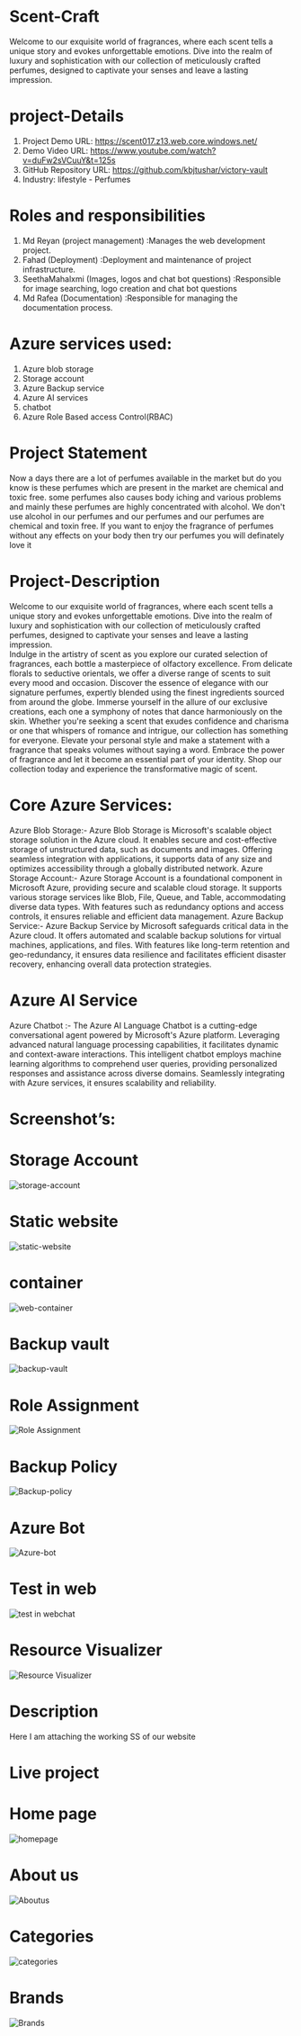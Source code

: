 # Scent-Craft
Welcome to our exquisite world of fragrances, where each scent tells a unique story and evokes unforgettable emotions. Dive into the realm of luxury and sophistication with our collection of meticulously crafted perfumes, designed to captivate your senses and leave a lasting impression.

# project-Details
1. Project Demo URL: https://scent017.z13.web.core.windows.net/
2. Demo Video URL: https://www.youtube.com/watch?v=duFw2sVCuuY&t=125s
3. GitHub Repository URL: https://github.com/kbjtushar/victory-vault
4. Industry: lifestyle - Perfumes

# Roles and responsibilities
1. Md Reyan (project management) :Manages the web development project.
2. Fahad (Deployment) :Deployment and maintenance of project infrastructure.
3. SeethaMahalxmi (Images, logos and chat bot questions) :Responsible for image searching, logo creation and chat bot questions
4. Md Rafea (Documentation) :Responsible for managing the documentation process.

# Azure services used:
1. Azure blob storage
2. Storage account
3. Azure Backup service
4. Azure AI services
5. chatbot
6. Azure Role Based access Control(RBAC)

# Project Statement
Now a days there are a lot of perfumes available in the market but do you know is these perfumes which are present in the market are chemical and toxic free. some perfumes also causes body iching and various problems and mainly these perfumes are highly concentrated with alcohol. We don't use alcohol in our perfumes and our perfumes and our perfumes are chemical and toxin free. If you want to enjoy the fragrance of perfumes without any effects on your body then try our perfumes you will definately love it

# Project-Description
Welcome to our exquisite world of fragrances, where each scent tells a unique story and evokes unforgettable emotions. Dive into the realm of luxury and sophistication with our collection of meticulously crafted perfumes, designed to captivate your senses and leave a lasting impression.
<br>
Indulge in the artistry of scent as you explore our curated selection of fragrances, each bottle a masterpiece of olfactory excellence. From delicate florals to seductive orientals, we offer a diverse range of scents to suit every mood and occasion.
Discover the essence of elegance with our signature perfumes, expertly blended using the finest ingredients sourced from around the globe. Immerse yourself in the allure of our exclusive creations, each one a symphony of notes that dance harmoniously on the skin.
Whether you're seeking a scent that exudes confidence and charisma or one that whispers of romance and intrigue, our collection has something for everyone. Elevate your personal style and make a statement with a fragrance that speaks volumes without saying a word.
Embrace the power of fragrance and let it become an essential part of your identity. Shop our collection today and experience the transformative magic of scent.

# Core Azure Services:
Azure Blob Storage:- Azure Blob Storage is Microsoft's scalable object storage solution in the Azure cloud. It enables secure and cost-effective storage of unstructured data, such as documents and images. Offering seamless integration with applications, it supports data of any size and optimizes accessibility through a globally distributed network. 
Azure Storage Account:- Azure Storage Account is a foundational component in Microsoft Azure, providing secure and scalable cloud storage. It supports various storage services like Blob, File, Queue, and Table, accommodating diverse data types. With features such as redundancy options and access controls, it ensures reliable and efficient data management. 
Azure Backup Service:- Azure Backup Service by Microsoft safeguards critical data in the Azure cloud. It offers automated and scalable backup solutions for virtual machines, applications, and files. With features like long-term retention and geo-redundancy, it ensures data resilience and facilitates efficient disaster recovery, enhancing overall data protection strategies.

# Azure AI Service
Azure Chatbot :- The Azure AI Language Chatbot is a cutting-edge conversational agent powered by Microsoft's Azure platform. Leveraging advanced natural language processing capabilities, it facilitates dynamic and context-aware interactions. This intelligent chatbot employs machine learning algorithms to comprehend user queries, providing personalized responses and assistance across diverse domains. Seamlessly integrating with Azure services, it ensures scalability and reliability.

# Screenshot’s:
# Storage Account

![storage-account](https://github.com/Reyan2354/project-scent_craft/assets/144935640/5be4d9de-ca6f-4e7c-b819-8574520f9839)

# Static website
![static-website](https://github.com/Reyan2354/project-scent_craft/assets/144935640/b2774483-8e15-4dd7-bbf5-bbf72fc55861)

# container
![web-container](https://github.com/Reyan2354/project-scent_craft/assets/144935640/7d4c0803-f4ff-4b05-8690-5217cc94ea57)

# Backup vault
![backup-vault](https://github.com/Reyan2354/project-scent_craft/assets/144935640/164e21f4-ef84-4f0c-854d-d257ebc81b4b)

# Role Assignment
![Role Assignment](https://github.com/Reyan2354/project-scent_craft/assets/144935640/25536899-eee1-44ea-bcb5-ca287e698594)

# Backup Policy
![Backup-policy](https://github.com/Reyan2354/project-scent_craft/assets/144935640/3e7ff030-7558-4ed8-a67e-f9b560612c92)

# Azure Bot
![Azure-bot](https://github.com/Reyan2354/project-scent_craft/assets/144935640/d715b1ef-24d6-484a-b830-00e22dd8c41e)

# Test in web
![test in webchat](https://github.com/Reyan2354/project-scent_craft/assets/144935640/ecfea909-19f0-4789-b6ec-8eeeeaaa7a5f)

# Resource Visualizer
![Resource Visualizer](https://github.com/Reyan2354/project-scent_craft/assets/144935640/b35c3368-994c-44a5-a241-3eea76ecdd9f)

# Description
Here I am attaching the working SS of our website

# Live project

# Home page
![homepage](https://github.com/Reyan2354/project-scent_craft/assets/144935640/9d083529-ba6d-4b58-9fa8-7533a55dafbc)

# About us
![Aboutus](https://github.com/Reyan2354/project-scent_craft/assets/144935640/61254bbb-a183-49fa-886d-c1831035a738)

# Categories
![categories](https://github.com/Reyan2354/project-scent_craft/assets/144935640/bb789f49-3647-4d02-8f30-9920b49bfba3)

# Brands
![Brands](https://github.com/Reyan2354/project-scent_craft/assets/144935640/83fa2a51-a060-4615-9654-2e5676e70688)









